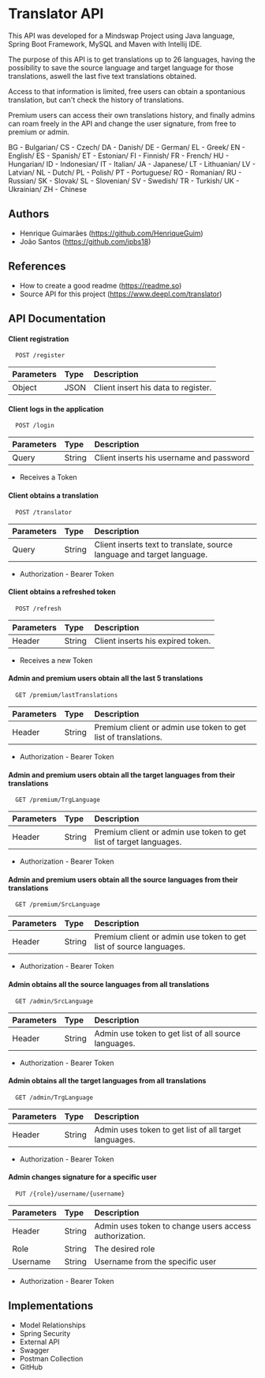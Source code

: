 # Translator API

This API was developed for a Mindswap Project using Java language, 
Spring Boot Framework, MySQL and Maven with Intellij IDE.

The purpose of this API is to get translations up to 26 languages,
having the possibility to save the source language and target language
for those translations, aswell the last five text translations obtained.

Access to that information is limited, free users can obtain a spontanious
translation, but can't check the history of translations.

Premium users can access their own translations history, and finally 
admins can roam freely in the API and change the user signature,
from free to premium or admin.

BG - Bulgarian/
CS - Czech/
DA - Danish/
DE - German/
EL - Greek/
EN - English/
ES - Spanish/
ET - Estonian/
FI - Finnish/
FR - French/
HU - Hungarian/
ID - Indonesian/
IT - Italian/
JA - Japanese/
LT - Lithuanian/
LV - Latvian/
NL - Dutch/
PL - Polish/
PT - Portuguese/
RO - Romanian/
RU - Russian/
SK - Slovak/
SL - Slovenian/
SV - Swedish/
TR - Turkish/
UK - Ukrainian/
ZH - Chinese



## Authors

- Henrique Guimarães (https://github.com/HenriqueGuim)
- João Santos (https://github.com/jpbs18)


## References

 - How to create a good readme (https://readme.so)
 - Source API for this project (https://www.deepl.com/translator)


## API Documentation

#### Client registration

```http
  POST /register
```

| Parameters   | Type       | Description                           |
| :---------- | :--------- | :---------------------------------- |
| Object      | JSON       | Client insert his data to register. |

#### Client logs in the application

```http
  POST /login
```

| Parameters   | Type      | Description                                   |
| :---------- | :--------- | :------------------------------------------ |
|    Query    | String     | Client inserts his username and password    |

- Receives a Token

#### Client obtains a translation

```http
  POST /translator
```

| Parameters   | Type      | Description                                  |
| :---------- | :--------- | :------------------------------------------ |
|    Query    | String     | Client inserts text to translate, source language and target language.|

- Authorization - Bearer Token

#### Client obtains a refreshed token

```http
  POST /refresh
```

| Parameters   | Type       | Description                                  |
| :---------- | :--------- | :------------------------------------------ |
|    Header   |   String   | Client inserts his expired token.|

- Receives a new Token

#### Admin and premium users obtain all the last 5 translations

```http
  GET /premium/lastTranslations
```

| Parameters   | Type       | Description                                   |
| :---------- | :--------- | :------------------------------------------ |
|    Header   | String     | Premium client or admin use token to get list of translations.|

- Authorization - Bearer Token

#### Admin and premium users obtain all the target languages from their translations

```http
  GET /premium/TrgLanguage
```

| Parameters   | Type       | Description                                   |
| :---------- | :--------- | :------------------------------------------ |
|    Header   | String     | Premium client or admin use token to get list of target languages.|

- Authorization - Bearer Token

#### Admin and premium users obtain all the source languages from their translations

```http
  GET /premium/SrcLanguage
```

| Parameters   | Type       | Description                                   |
| :---------- | :--------- | :------------------------------------------ |
|    Header   | String     | Premium client or admin use token to get list of source languages.|

- Authorization - Bearer Token

#### Admin obtains all the source languages from all translations

```http
  GET /admin/SrcLanguage
```

| Parameters   | Type       | Description                                   |
| :---------- | :--------- | :------------------------------------------ |
|    Header   | String     | Admin use token to get list of all source languages.|

- Authorization - Bearer Token

#### Admin obtains all the target languages from all translations

```http
  GET /admin/TrgLanguage
```

| Parameters   | Type       | Description                                   |
| :---------- | :--------- | :------------------------------------------ |
|    Header   | String     | Admin uses token to get list of all target languages.|

- Authorization - Bearer Token

#### Admin changes signature for a specific user

```http
  PUT /{role}/username/{username}
```

| Parameters   | Type     | Description                                   |
| :---------- | :--------- | :------------------------------------------ |
|    Header   | String     | Admin uses token to change users access authorization.|
|    Role     | String     | The desired role|
|    Username | String     | Username from the specific user |

- Authorization - Bearer Token


## Implementations

- Model Relationships
- Spring Security
- External API
- Swagger
- Postman Collection
- GitHub
